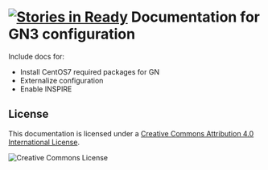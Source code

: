 [![Stories in Ready](https://badge.waffle.io/geosolutions-it/doc-gn3.png?label=ready&title=Ready)](https://waffle.io/geosolutions-it/doc-gn3)
Documentation for GN3 configuration 
===================================

Include docs for:

- Install CentOS7 required packages for GN
- Externalize configuration
- Enable INSPIRE


License
-------------------------------
This documentation is licensed under a [Creative Commons Attribution 4.0 International License](http://creativecommons.org/licenses/by/4.0/).

<img alt="Creative Commons License" style="border-width:0" src="https://i.creativecommons.org/l/by/4.0/88x31.png" /></a><br />
